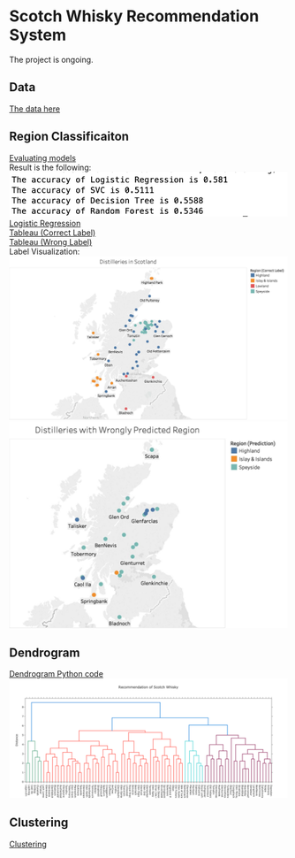 # Scotch Whisky Recommendation System
The project is ongoing.

## Data
<a href="whisky.csv">The data here</a>

## Region Classificaiton
<a href="whisky_classify_regions.py">Evaluating models</a>
<br>
Result is the following:<br>
![Screenshot](model_results.png)
<br>
<a href="whisky_clf.py">Logistic Regression</a><br>
<a href="Whisky_CorrectLabel.twb">Tableau (Correct Label)</a><br>
<a href="Whisky_WrongLabel.twb">Tableau (Wrong Label)</a><br>
Label Visualization:<br>
![Screenshot](WhiskyRegion_correctlabel.jpg)<br>
![Screenshot](WhiskyRegion_wronglabel.jpg)

## Dendrogram
<a href="whisky_dendrogram.py">Dendrogram Python code</a>
![Screenshot](whisky_dendrogram.png)

## Clustering
<a href="whisky_clustering.py">Clustering</a>
